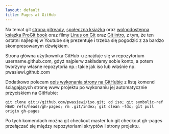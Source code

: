 ```yaml
---
layout: default
title: Pages at GitHub
---
```


Na temat git [strona gitready](http://www.gitready.com/), [społeczna książka](http://book.git-scm.com/) oraz [wolnodostępna książka ProGit book](http://progit.org/book/) oraz filmy [Linus on Git](http://www.youtube.com/watch?v=4XpnKHJAok8) oraz [Git intro](http://video.linuxfoundation.org/video/1516), z tym, że ten ostatni najlepiej w Youtube się prezentuje i trzeba się pogodzić z za bardzo skompresowanym dźwiękiem.

Strona główna użytkownika GitHub-u znajduje się w repozytorium username.github.com, gdyż najpierw zakładamy sobie konto, a potem tworzymy własne repozytoria np.: takie jak iso lub właśnie np. pwasiewi.github.com

Dodatkowo polecam [opis wykonania strony na GitHubie](http://blog.envylabs.com/2009/08/publishing-a-blog-with-github-pages-and-jekyll/) z listą komend ściągających stronę www projektu po wykonaniu jej automatycznie przyciskiem na GitHubie:

`git clone git://github.com/pwasiewi/iso.git;
cd iso;
git symbolic-ref HEAD refs/heads/gh-pages; rm .git/index; git clean -fdx; git pull origin gh-pages`

Po tych komendach można git checkout master lub git checkout gh-pages przełączać się między repozytoriami skryptów i strony projektu.


